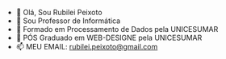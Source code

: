 - 👋 Olá, Sou Rubilei Peixoto
- 👀 Sou Professor de Informática
- 🌱 Formado em Processamento de Dados pela UNICESUMAR
- 💞️ PÓS Graduado em WEB-DESIGNE pela UNICESUMAR
- 📫 MEU EMAIL: rubilei.peixoto@gmail.com

<!---
Rubilei/Rubilei is a ✨ special ✨ repository because its `README.md` (this file) appears on your GitHub profile.
You can click the Preview link to take a look at your changes.
--->
